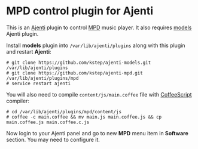# MPD control plugin for Ajenti

This is an [Ajenti][] plugin to control [MPD][] music player.
It also requires [models][] Ajenti plugin.

Install **models** plugin into `/var/lib/ajenti/plugins` along with this plugin and restart **Ajenti**:

```
# git clone https://github.com/kstep/ajenti-models.git /var/lib/ajenti/plugins
# git clone https://github.com/kstep/ajenti-mpd.git /var/lib/ajenti/plugins/mpd
# service restart ajenti
```

You will also need to compile `content/js/main.coffee` file with [CoffeeScript][] compiler:

```
# cd /var/lib/ajenti/plugins/mpd/content/js
# coffee -c main.coffee && mv main.js main.coffee.js && cp main.coffee.js main.coffee.c.js
```

Now login to your Ajenti panel and go to new **MPD** menu item in **Software** section. You may need to configure it.

[Ajenti]: http://ajenti.org/
[MPD]: http://www.musicpd.org/
[models]: http://github.com/kstep/ajenti-models
[CoffeeScript]: http://coffeescript.org/
